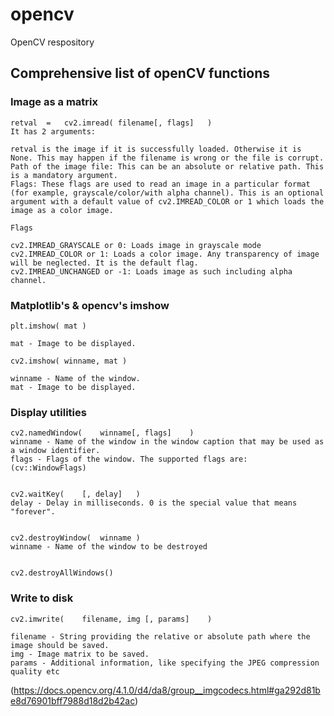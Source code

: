 # opencv
OpenCV respository


## Comprehensive list of openCV functions




### Image as a matrix

```
retval  =   cv2.imread( filename[, flags]   )
It has 2 arguments:

retval is the image if it is successfully loaded. Otherwise it is None. This may happen if the filename is wrong or the file is corrupt.
Path of the image file: This can be an absolute or relative path. This is a mandatory argument.
Flags: These flags are used to read an image in a particular format (for example, grayscale/color/with alpha channel). This is an optional argument with a default value of cv2.IMREAD_COLOR or 1 which loads the image as a color image.

Flags

cv2.IMREAD_GRAYSCALE or 0: Loads image in grayscale mode
cv2.IMREAD_COLOR or 1: Loads a color image. Any transparency of image will be neglected. It is the default flag.
cv2.IMREAD_UNCHANGED or -1: Loads image as such including alpha channel.
```




### Matplotlib's & opencv's imshow

```
plt.imshow( mat )

mat - Image to be displayed.

cv2.imshow( winname, mat )

winname - Name of the window.
mat - Image to be displayed.

```

### Display utilities

```
cv2.namedWindow(    winname[, flags]    )
winname - Name of the window in the window caption that may be used as a window identifier.
flags - Flags of the window. The supported flags are: (cv::WindowFlags)


cv2.waitKey(    [, delay]   )
delay - Delay in milliseconds. 0 is the special value that means "forever".


cv2.destroyWindow(  winname )
winname - Name of the window to be destroyed


cv2.destroyAllWindows()

```

### Write to disk

```
cv2.imwrite(    filename, img [, params]    )

filename - String providing the relative or absolute path where the image should be saved.
img - Image matrix to be saved.
params - Additional information, like specifying the JPEG compression quality etc

```
(https://docs.opencv.org/4.1.0/d4/da8/group__imgcodecs.html#ga292d81be8d76901bff7988d18d2b42ac)

```


